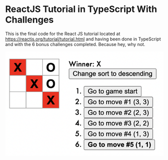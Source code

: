 # ReactJS Tutorial in TypeScript With Challenges

This is the final code for the React JS tutorial located at https://reactjs.org/tutorial/tutorial.html and having been done in TypeScript and with the 6 bonus challenges completed. Because hey, why not.

![Completed tutorial](screenshot.png)